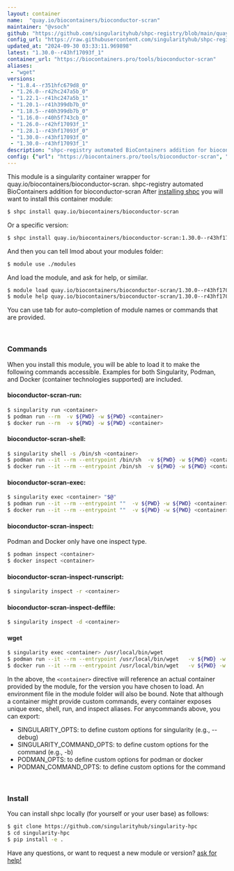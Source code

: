 ```yaml
---
layout: container
name:  "quay.io/biocontainers/bioconductor-scran"
maintainer: "@vsoch"
github: "https://github.com/singularityhub/shpc-registry/blob/main/quay.io/biocontainers/bioconductor-scran/container.yaml"
config_url: "https://raw.githubusercontent.com/singularityhub/shpc-registry/main/quay.io/biocontainers/bioconductor-scran/container.yaml"
updated_at: "2024-09-30 03:33:11.969898"
latest: "1.30.0--r43hf17093f_1"
container_url: "https://biocontainers.pro/tools/bioconductor-scran"
aliases:
 - "wget"
versions:
 - "1.8.4--r351hfc679d8_0"
 - "1.26.0--r42hc247a5b_0"
 - "1.22.1--r41hc247a5b_1"
 - "1.20.1--r41h399db7b_0"
 - "1.18.5--r40h399db7b_0"
 - "1.16.0--r40h5f743cb_0"
 - "1.26.0--r42hf17093f_1"
 - "1.28.1--r43hf17093f_0"
 - "1.30.0--r43hf17093f_0"
 - "1.30.0--r43hf17093f_1"
description: "shpc-registry automated BioContainers addition for bioconductor-scran"
config: {"url": "https://biocontainers.pro/tools/bioconductor-scran", "maintainer": "@vsoch", "description": "shpc-registry automated BioContainers addition for bioconductor-scran", "latest": {"1.30.0--r43hf17093f_1": "sha256:c4e6336b277a1c48f02ac31f865b600a8f53f2a9a06efbc294d1bf0836ce3257"}, "tags": {"1.8.4--r351hfc679d8_0": "sha256:d24f0b4cd58aa2803d03a0a6982f8767933c357e3984203f3f53bfd4272e9c5c", "1.26.0--r42hc247a5b_0": "sha256:689b68fe8ef3fe12c97306a921eb2d4eef054f07192337b5e59798fc2fc2e744", "1.22.1--r41hc247a5b_1": "sha256:81c49c887e31971dbed6622754e827542a3d6fec34558d7871a0463cdf58e109", "1.20.1--r41h399db7b_0": "sha256:04720a73a2b27cf567e6befe4fb6a5ece898005d93f20129ebb58b9f6b969aca", "1.18.5--r40h399db7b_0": "sha256:8b5aa410aae85504d4da76c9a42337a7c345dc0424a2ec41e03843a1663e53ae", "1.16.0--r40h5f743cb_0": "sha256:29d80cd38ba0852a5082bde469ba6292087fbe2873495db2ba0cb18f2bb28b16", "1.26.0--r42hf17093f_1": "sha256:207fb2aa2fe91b4f31a3eb8c4d168f160861eec06ac605934f3506573c625e0c", "1.28.1--r43hf17093f_0": "sha256:aa6fe6e3b43c46c1c1289d990e38834238076c6cc91aa11f6ae6e52a632c6ed7", "1.30.0--r43hf17093f_0": "sha256:ac896b32eda1af47f71677e6211999a5254eee2672b734bc7cbdae7c21038b5f", "1.30.0--r43hf17093f_1": "sha256:c4e6336b277a1c48f02ac31f865b600a8f53f2a9a06efbc294d1bf0836ce3257"}, "docker": "quay.io/biocontainers/bioconductor-scran", "aliases": {"wget": "/usr/local/bin/wget"}}
---
```


This module is a singularity container wrapper for quay.io/biocontainers/bioconductor-scran.
shpc-registry automated BioContainers addition for bioconductor-scran
After [installing shpc](#install) you will want to install this container module:


```bash
$ shpc install quay.io/biocontainers/bioconductor-scran
```

Or a specific version:

```bash
$ shpc install quay.io/biocontainers/bioconductor-scran:1.30.0--r43hf17093f_1
```

And then you can tell lmod about your modules folder:

```bash
$ module use ./modules
```

And load the module, and ask for help, or similar.

```bash
$ module load quay.io/biocontainers/bioconductor-scran/1.30.0--r43hf17093f_1
$ module help quay.io/biocontainers/bioconductor-scran/1.30.0--r43hf17093f_1
```

You can use tab for auto-completion of module names or commands that are provided.

<br>

### Commands

When you install this module, you will be able to load it to make the following commands accessible.
Examples for both Singularity, Podman, and Docker (container technologies supported) are included.

#### bioconductor-scran-run:

```bash
$ singularity run <container>
$ podman run --rm  -v ${PWD} -w ${PWD} <container>
$ docker run --rm  -v ${PWD} -w ${PWD} <container>
```

#### bioconductor-scran-shell:

```bash
$ singularity shell -s /bin/sh <container>
$ podman run --it --rm --entrypoint /bin/sh  -v ${PWD} -w ${PWD} <container>
$ docker run --it --rm --entrypoint /bin/sh  -v ${PWD} -w ${PWD} <container>
```

#### bioconductor-scran-exec:

```bash
$ singularity exec <container> "$@"
$ podman run --it --rm --entrypoint ""  -v ${PWD} -w ${PWD} <container> "$@"
$ docker run --it --rm --entrypoint ""  -v ${PWD} -w ${PWD} <container> "$@"
```

#### bioconductor-scran-inspect:

Podman and Docker only have one inspect type.

```bash
$ podman inspect <container>
$ docker inspect <container>
```

#### bioconductor-scran-inspect-runscript:

```bash
$ singularity inspect -r <container>
```

#### bioconductor-scran-inspect-deffile:

```bash
$ singularity inspect -d <container>
```


#### wget

```bash
$ singularity exec <container> /usr/local/bin/wget
$ podman run --it --rm --entrypoint /usr/local/bin/wget   -v ${PWD} -w ${PWD} <container> -c " $@"
$ docker run --it --rm --entrypoint /usr/local/bin/wget   -v ${PWD} -w ${PWD} <container> -c " $@"
```



In the above, the `<container>` directive will reference an actual container provided
by the module, for the version you have chosen to load. An environment file in the
module folder will also be bound. Note that although a container
might provide custom commands, every container exposes unique exec, shell, run, and
inspect aliases. For anycommands above, you can export:

 - SINGULARITY_OPTS: to define custom options for singularity (e.g., --debug)
 - SINGULARITY_COMMAND_OPTS: to define custom options for the command (e.g., -b)
 - PODMAN_OPTS: to define custom options for podman or docker
 - PODMAN_COMMAND_OPTS: to define custom options for the command

<br>

### Install

You can install shpc locally (for yourself or your user base) as follows:

```bash
$ git clone https://github.com/singularityhub/singularity-hpc
$ cd singularity-hpc
$ pip install -e .
```

Have any questions, or want to request a new module or version? [ask for help!](https://github.com/singularityhub/singularity-hpc/issues)